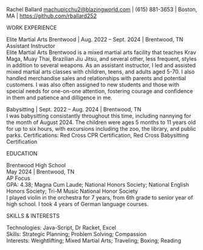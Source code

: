 Rachel Ballard
machupicchu2@blazingworld.com | (615) 881-3653 | Boston, MA | https://github.com/rballard252

WORK EXPERIENCE

Elite Martial Arts Brentwood | Aug. 2022 – Sept. 2024 | Brentwood, TN                                                                                                                   
Assistant Instructor    	          	        	                    	                                	        	        	 	   	        
Elite Martial Arts Brentwood is a mixed martial arts facility that teaches Krav Maga, Muay Thai, Brazilian Jiu Jitsu, and several other, less frequent, styles in addition to several weapons.
As an assistant instructor, I led and assisted mixed martial arts classes with children, teens, and adults aged 5-70. I also handled merchandise sales and relationships with parents and potential customers.
I was also often assigned to new students and those with special needs for one-on-one attention, fostering courage and confidence in them and patience and dilligence in me.


Babysitting | Sept. 2022 – Aug. 2024 | Brentwood, TN                                                                                                                               
I was babysitting consistantly throughout this time, including nannying for the month of August 2024. The children were ages 5 months to 11 years old for up to six hours, with excursions including the zoo, the library, and public parks.
Certifications: Red Cross CPR Certification, Red Cross Babysitting Certification
 

EDUCATION
	
Brentwood High School                                                                                          
May 2024 | Brentwood, TN                                                                                                
AP Focus                                                                                                                 
GPA: 4.38; Magna Cum Laude; National Honors Society; National English Honors Society; Tri-M Music National Honor Society               
I played violin in the orchestra for 7 years, from 6th grade to senior year of high school.
I took 4 years of German language courses.

SKILLS & INTERESTS

Technologies: Java-Script, Dr Racket, Excel                                                                                                     
Skills: Strategic Planning; Problem Solving; Compassion                                                                                
Interests: Weightlifting; Mixed Martial Arts; Traveling; Boxing; Reading                                                                                         
